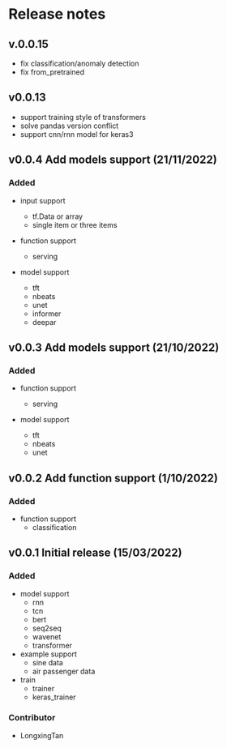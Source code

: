 # Release notes

## v.0.0.15
- fix classification/anomaly detection
- fix from_pretrained


## v0.0.13
- support training style of transformers
- solve pandas version conflict
- support cnn/rnn model for keras3


## v0.0.4 Add models support (21/11/2022)

### Added
- input support
    - tf.Data or array
    - single item or three items

- function support
    - serving

- model support
    - tft
    - nbeats
    - unet
    - informer
    - deepar

## v0.0.3 Add models support (21/10/2022)

### Added
- function support
    - serving

- model support
    - tft
    - nbeats
    - unet

## v0.0.2 Add function support (1/10/2022)

### Added
- function support
    - classification

## v0.0.1 Initial release (15/03/2022)

### Added
- model support
    - rnn
    - tcn
    - bert
    - seq2seq
    - wavenet
    - transformer
- example support
    - sine data
    - air passenger data
- train
    - trainer
    - keras_trainer

### Contributor
- LongxingTan

